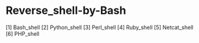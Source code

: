 # Reverse_shell-by-Bash

[1] Bash_shell 
[2] Python_shell 
[3] Perl_shell 
[4] Ruby_shell 
[5] Netcat_shell 
[6] PHP_shell



